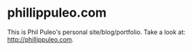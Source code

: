 # phillippuleo.com

This is Phil Puleo's personal site/blog/portfolio. Take a look at: http://phillippuleo.com.